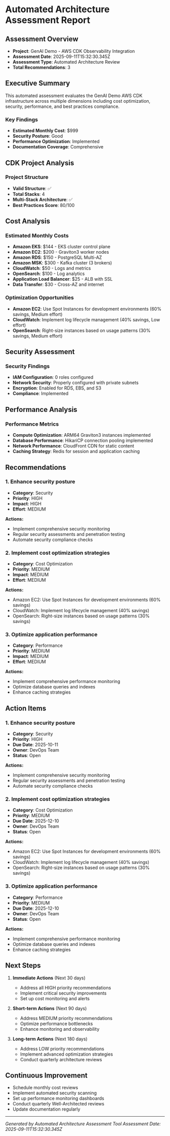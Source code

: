# Automated Architecture Assessment Report

## Assessment Overview

- **Project**: GenAI Demo - AWS CDK Observability Integration
- **Assessment Date**: 2025-09-11T15:32:30.345Z
- **Assessment Type**: Automated Architecture Review
- **Total Recommendations**: 3

## Executive Summary

This automated assessment evaluates the GenAI Demo AWS CDK infrastructure across multiple dimensions including cost optimization, security, performance, and best practices compliance.

### Key Findings

- **Estimated Monthly Cost**: $999
- **Security Posture**: Good
- **Performance Optimization**: Implemented
- **Documentation Coverage**: Comprehensive

## CDK Project Analysis

### Project Structure

- **Valid Structure**: ✅
- **Total Stacks**: 4
- **Multi-Stack Architecture**: ✅
- **Best Practices Score**: 80/100


## Cost Analysis

### Estimated Monthly Costs
- **Amazon EKS**: $144 - EKS cluster control plane
- **Amazon EC2**: $200 - Graviton3 worker nodes
- **Amazon RDS**: $150 - PostgreSQL Multi-AZ
- **Amazon MSK**: $300 - Kafka cluster (3 brokers)
- **CloudWatch**: $50 - Logs and metrics
- **OpenSearch**: $100 - Log analytics
- **Application Load Balancer**: $25 - ALB with SSL
- **Data Transfer**: $30 - Cross-AZ and internet

### Optimization Opportunities
- **Amazon EC2**: Use Spot Instances for development environments (60% savings, Medium effort)
- **CloudWatch**: Implement log lifecycle management (40% savings, Low effort)
- **OpenSearch**: Right-size instances based on usage patterns (30% savings, Medium effort)

## Security Assessment

### Security Findings

- **IAM Configuration**: 0 roles configured
- **Network Security**: Properly configured with private subnets
- **Encryption**: Enabled for RDS, EBS, and S3
- **Compliance**: Implemented


## Performance Analysis

### Performance Metrics

- **Compute Optimization**: ARM64 Graviton3 instances implemented
- **Database Performance**: HikariCP connection pooling implemented
- **Network Performance**: CloudFront CDN for static content
- **Caching Strategy**: Redis for session and application caching


## Recommendations


### 1. Enhance security posture

- **Category**: Security
- **Priority**: HIGH
- **Impact**: HIGH
- **Effort**: MEDIUM

**Actions:**
- Implement comprehensive security monitoring
- Regular security assessments and penetration testing
- Automate security compliance checks


### 2. Implement cost optimization strategies

- **Category**: Cost Optimization
- **Priority**: MEDIUM
- **Impact**: MEDIUM
- **Effort**: MEDIUM

**Actions:**
- Amazon EC2: Use Spot Instances for development environments (60% savings)
- CloudWatch: Implement log lifecycle management (40% savings)
- OpenSearch: Right-size instances based on usage patterns (30% savings)


### 3. Optimize application performance

- **Category**: Performance
- **Priority**: MEDIUM
- **Impact**: MEDIUM
- **Effort**: MEDIUM

**Actions:**
- Implement comprehensive performance monitoring
- Optimize database queries and indexes
- Enhance caching strategies


## Action Items


### 1. Enhance security posture

- **Category**: Security
- **Priority**: HIGH
- **Due Date**: 2025-10-11
- **Owner**: DevOps Team
- **Status**: Open

**Actions:**
- Implement comprehensive security monitoring
- Regular security assessments and penetration testing
- Automate security compliance checks


### 2. Implement cost optimization strategies

- **Category**: Cost Optimization
- **Priority**: MEDIUM
- **Due Date**: 2025-12-10
- **Owner**: DevOps Team
- **Status**: Open

**Actions:**
- Amazon EC2: Use Spot Instances for development environments (60% savings)
- CloudWatch: Implement log lifecycle management (40% savings)
- OpenSearch: Right-size instances based on usage patterns (30% savings)


### 3. Optimize application performance

- **Category**: Performance
- **Priority**: MEDIUM
- **Due Date**: 2025-12-10
- **Owner**: DevOps Team
- **Status**: Open

**Actions:**
- Implement comprehensive performance monitoring
- Optimize database queries and indexes
- Enhance caching strategies


## Next Steps

1. **Immediate Actions** (Next 30 days)
   - Address all HIGH priority recommendations
   - Implement critical security improvements
   - Set up cost monitoring and alerts

2. **Short-term Actions** (Next 90 days)
   - Address MEDIUM priority recommendations
   - Optimize performance bottlenecks
   - Enhance monitoring and observability

3. **Long-term Actions** (Next 180 days)
   - Address LOW priority recommendations
   - Implement advanced optimization strategies
   - Conduct quarterly architecture reviews

## Continuous Improvement

- Schedule monthly cost reviews
- Implement automated security scanning
- Set up performance monitoring dashboards
- Conduct quarterly Well-Architected reviews
- Update documentation regularly

---

*Generated by Automated Architecture Assessment Tool*
*Assessment Date: 2025-09-11T15:32:30.345Z*
